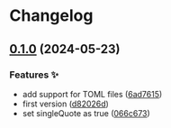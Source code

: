 # Changelog

## [0.1.0](https://github.com/hugomods/prettier-config/compare/v0.0.1...v0.1.0) (2024-05-23)


### Features ✨

* add support for TOML files ([6ad7615](https://github.com/hugomods/prettier-config/commit/6ad76154e87a3715ca35a555ed37099bfd96698e))
* first version ([d82026d](https://github.com/hugomods/prettier-config/commit/d82026dc0056132a6553aaae60933143bb8dd5d1))
* set singleQuote as true ([066c673](https://github.com/hugomods/prettier-config/commit/066c67308cdf28484bfebc1d0d47650da3dacbe7))
